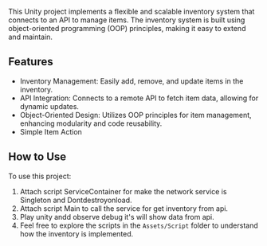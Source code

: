 This Unity project implements a flexible and scalable inventory system that connects to an API to manage items.
The inventory system is built using object-oriented programming (OOP) principles, making it easy to extend and maintain.

## Features

- Inventory Management: Easily add, remove, and update items in the inventory.
- API Integration: Connects to a remote API to fetch item data, allowing for dynamic updates.
- Object-Oriented Design: Utilizes OOP principles for item management, enhancing modularity and code reusability.
- Simple Item Action

## How to Use

To use this project:

1. Attach script ServiceContainer for make the network service is Singleton and Dontdestroyonload.
2. Attach script Main to call the service for get inventory from api.
3. Play unity andd observe debug it's will show data from api.
4. Feel free to explore the scripts in the `Assets/Script` folder to understand how the inventory is implemented.
